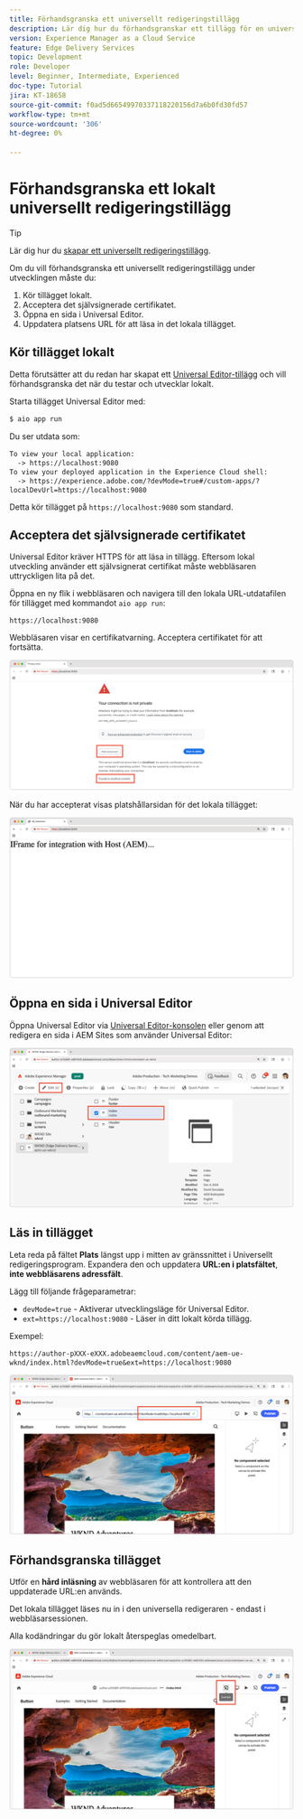 ```yaml
---
title: Förhandsgranska ett universellt redigeringstillägg
description: Lär dig hur du förhandsgranskar ett tillägg för en universell redigerare som körs lokalt under utvecklingen.
version: Experience Manager as a Cloud Service
feature: Edge Delivery Services
topic: Development
role: Developer
level: Beginner, Intermediate, Experienced
doc-type: Tutorial
jira: KT-18658
source-git-commit: f0ad5d66549970337118220156d7a6b0fd30fd57
workflow-type: tm+mt
source-wordcount: '306'
ht-degree: 0%

---
```



# Förhandsgranska ett lokalt universellt redigeringstillägg

>[!TIP]
> Lär dig hur du [skapar ett universellt redigeringstillägg](https://developer.adobe.com/uix/docs/services/aem-universal-editor/).

Om du vill förhandsgranska ett universellt redigeringstillägg under utvecklingen måste du:

1. Kör tillägget lokalt.
2. Acceptera det självsignerade certifikatet.
3. Öppna en sida i Universal Editor.
4. Uppdatera platsens URL för att läsa in det lokala tillägget.

## Kör tillägget lokalt

Detta förutsätter att du redan har skapat ett [Universal Editor-tillägg](https://developer.adobe.com/uix/docs/services/aem-universal-editor/) och vill förhandsgranska det när du testar och utvecklar lokalt.

Starta tillägget Universal Editor med:

```bash
$ aio app run
```

Du ser utdata som:

```
To view your local application:
  -> https://localhost:9080
To view your deployed application in the Experience Cloud shell:
  -> https://experience.adobe.com/?devMode=true#/custom-apps/?localDevUrl=https://localhost:9080
```

Detta kör tillägget på `https://localhost:9080` som standard.


## Acceptera det självsignerade certifikatet

Universal Editor kräver HTTPS för att läsa in tillägg. Eftersom lokal utveckling använder ett självsignerat certifikat måste webbläsaren uttryckligen lita på det.

Öppna en ny flik i webbläsaren och navigera till den lokala URL-utdatafilen för tillägget med kommandot `aio app run`:

```
https://localhost:9080
```

Webbläsaren visar en certifikatvarning. Acceptera certifikatet för att fortsätta.

![Acceptera det självsignerade certifikatet](./assets/local-extension-preview/accept-certificate.png)

När du har accepterat visas platshållarsidan för det lokala tillägget:

![Tillägg är tillgängligt](./assets/local-extension-preview/extension-accessible.png)


## Öppna en sida i Universal Editor

Öppna Universal Editor via [Universal Editor-konsolen](https://experience.adobe.com/#/@myOrg/aem/editor/canvas/) eller genom att redigera en sida i AEM Sites som använder Universal Editor:

![Öppna en sida i Universal Editor](./assets/local-extension-preview/open-page-in-ue.png)


## Läs in tillägget

Leta reda på fältet **Plats** längst upp i mitten av gränssnittet i Universellt redigeringsprogram. Expandera den och uppdatera **URL:en i platsfältet**, **inte webbläsarens adressfält**.

Lägg till följande frågeparametrar:

* `devMode=true` - Aktiverar utvecklingsläge för Universal Editor.
* `ext=https://localhost:9080` - Läser in ditt lokalt körda tillägg.

Exempel:

```
https://author-pXXX-eXXX.adobeaemcloud.com/content/aem-ue-wknd/index.html?devMode=true&ext=https://localhost:9080
```

![Uppdatera URL:en för Universal Editor-platsen](./assets/local-extension-preview/update-location-url.png)


## Förhandsgranska tillägget

Utför en **hård inläsning** av webbläsaren för att kontrollera att den uppdaterade URL:en används.

Det lokala tillägget läses nu in i den universella redigeraren - endast i webbläsarsessionen.

Alla kodändringar du gör lokalt återspeglas omedelbart.

![Lokalt tillägg har lästs in](./assets/local-extension-preview/extension-loaded.png)

